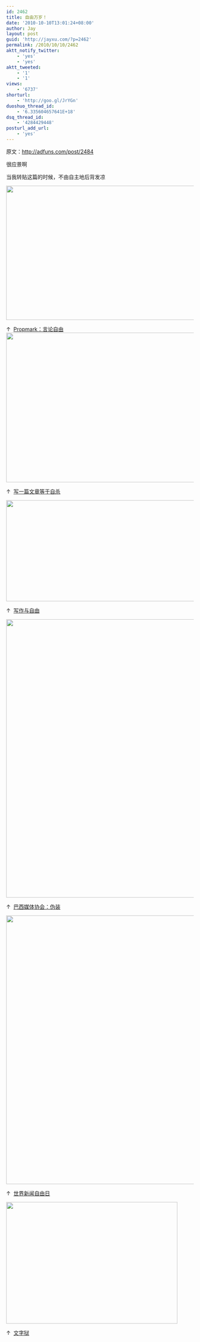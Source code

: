 ```yaml
---
id: 2462
title: 自由万岁！
date: '2010-10-10T13:01:24+08:00'
author: Jay
layout: post
guid: 'http://jayxu.com/?p=2462'
permalink: /2010/10/10/2462
aktt_notify_twitter:
    - 'yes'
    - 'yes'
aktt_tweeted:
    - '1'
    - '1'
views:
    - '6737'
shorturl:
    - 'http://goo.gl/JrYGn'
duoshuo_thread_id:
    - '6.335604657641E+18'
dsq_thread_id:
    - '4284429448'
posturl_add_url:
    - 'yes'
---
```


原文：<a href="http://adfuns.com/post/2484" target="_blank">http://adfuns.com/post/2484</a>

很应景啊

当我转贴这篇的时候，不由自主地后背发凉

<a href="http://jayxu.com/log/wp-content/uploads/2010/10/1286613969_9506bb8c.jpg"><img class="alignnone size-full wp-image-2463" title="1286613969_9506bb8c" src="http://jayxu.com/log/wp-content/uploads/2010/10/1286613969_9506bb8c.jpg" alt="" width="540" height="360" /></a>

↑  <a href="http://adfuns.com/post/2077" target="_blank">Propmark：言论自由</a>
<a name="entrymore"></a>
<a href="http://jayxu.com/log/wp-content/uploads/2010/10/1286613969_7656bce4.jpg"><img class="alignnone size-full wp-image-2464" title="1286613969_7656bce4" src="http://jayxu.com/log/wp-content/uploads/2010/10/1286613969_7656bce4.jpg" alt="" width="540" height="401" /></a>

↑  <a href="http://adfuns.com/post/694/" target="_blank">写一篇文章等于自杀</a>

<a href="http://jayxu.com/log/wp-content/uploads/2010/10/1286613969_27606e0b.jpg"><img class="alignnone size-full wp-image-2465" title="1286613969_27606e0b" src="http://jayxu.com/log/wp-content/uploads/2010/10/1286613969_27606e0b.jpg" alt="" width="540" height="271" /></a>

↑  <a href="http://adfuns.com/post/1037/" target="_blank">写作与自由</a>

<a href="http://jayxu.com/log/wp-content/uploads/2010/10/1286613969_61060d5b.jpg"><img class="alignnone size-full wp-image-2466" title="1286613969_61060d5b" src="http://jayxu.com/log/wp-content/uploads/2010/10/1286613969_61060d5b.jpg" alt="" width="540" height="746" /></a>

↑  <a href="http://adfuns.com/post/2146/" target="_blank">巴西媒体协会：伪装</a>

<a href="http://jayxu.com/log/wp-content/uploads/2010/10/1286614076_524530e3.jpg"><img class="alignnone size-full wp-image-2467" title="1286614076_524530e3" src="http://jayxu.com/log/wp-content/uploads/2010/10/1286614076_524530e3.jpg" alt="" width="540" height="720" /></a>

↑  <a href="http://adfuns.com/post/1703/" target="_blank">世界新闻自由日</a>

<a href="http://jayxu.com/log/wp-content/uploads/2010/10/1286614076_91228556.jpg"><img class="alignnone size-full wp-image-2468" title="1286614076_91228556" src="http://jayxu.com/log/wp-content/uploads/2010/10/1286614076_91228556.jpg" alt="" width="460" height="326" /></a>

↑  <a href="http://adfuns.com/post/1967/" target="_blank">文字狱</a>
